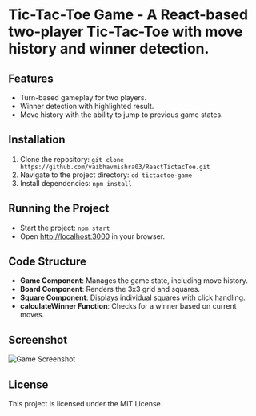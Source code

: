 # Tic-Tac-Toe Game - A React-based two-player Tic-Tac-Toe with move history and winner detection.

## Features
- Turn-based gameplay for two players.
- Winner detection with highlighted result.
- Move history with the ability to jump to previous game states.

## Installation
1. Clone the repository: `git clone https://github.com/vaibhavmishra03/ReactTictacToe.git`
2. Navigate to the project directory: `cd tictactoe-game`
3. Install dependencies: `npm install`

## Running the Project
- Start the project: `npm start`
- Open [http://localhost:3000](http://localhost:3000) in your browser.

## Code Structure
- **Game Component**: Manages the game state, including move history.
- **Board Component**: Renders the 3x3 grid and squares.
- **Square Component**: Displays individual squares with click handling.
- **calculateWinner Function**: Checks for a winner based on current moves.

## Screenshot
![Game Screenshot](link-to-screenshot.png)

## License
This project is licensed under the MIT License.

